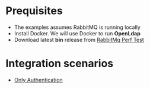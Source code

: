 

# Prequisites


- The examples assumes RabbitMQ is running locally
- Install Docker. We will use Docker to run **OpenLdap**
- Download latest **bin** release from [RabbitMq Perf Test](https://github.com/rabbitmq/rabbitmq-perf-test)


# Integration scenarios

- [Only Authentication](blob/master/only-authentication/Readme.md)
